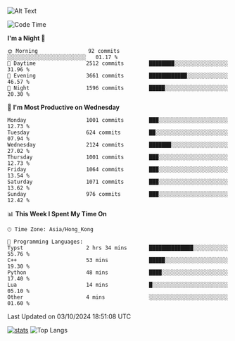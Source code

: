 ![Alt Text](https://media.tenor.com/3Gehha8RO-sAAAAC/goose-dance.gif)

<!--START_SECTION:waka-->
![Code Time](http://img.shields.io/badge/Code%20Time-306%20hrs%2024%20mins-blue)

**I'm a Night 🦉** 

```text
🌞 Morning                92 commits          ░░░░░░░░░░░░░░░░░░░░░░░░░   01.17 % 
🌆 Daytime                2512 commits        ████████░░░░░░░░░░░░░░░░░   31.96 % 
🌃 Evening                3661 commits        ████████████░░░░░░░░░░░░░   46.57 % 
🌙 Night                  1596 commits        █████░░░░░░░░░░░░░░░░░░░░   20.30 % 
```
📅 **I'm Most Productive on Wednesday** 

```text
Monday                   1001 commits        ███░░░░░░░░░░░░░░░░░░░░░░   12.73 % 
Tuesday                  624 commits         ██░░░░░░░░░░░░░░░░░░░░░░░   07.94 % 
Wednesday                2124 commits        ███████░░░░░░░░░░░░░░░░░░   27.02 % 
Thursday                 1001 commits        ███░░░░░░░░░░░░░░░░░░░░░░   12.73 % 
Friday                   1064 commits        ███░░░░░░░░░░░░░░░░░░░░░░   13.54 % 
Saturday                 1071 commits        ███░░░░░░░░░░░░░░░░░░░░░░   13.62 % 
Sunday                   976 commits         ███░░░░░░░░░░░░░░░░░░░░░░   12.42 % 
```


📊 **This Week I Spent My Time On** 

```text
🕑︎ Time Zone: Asia/Hong_Kong

💬 Programming Languages: 
Typst                    2 hrs 34 mins       ██████████████░░░░░░░░░░░   55.76 % 
C++                      53 mins             █████░░░░░░░░░░░░░░░░░░░░   19.30 % 
Python                   48 mins             ████░░░░░░░░░░░░░░░░░░░░░   17.40 % 
Lua                      14 mins             █░░░░░░░░░░░░░░░░░░░░░░░░   05.10 % 
Other                    4 mins              ░░░░░░░░░░░░░░░░░░░░░░░░░   01.60 % 
```


 Last Updated on 03/10/2024 18:51:08 UTC
<!--END_SECTION:waka-->
[![stats](https://github-readme-stats-rose-phi.vercel.app/api?username=jxncted&count_private=true)](https://github.com/jxncted/github-readme-stats)
![Top Langs](https://github-readme-stats-rose-phi.vercel.app/api/top-langs/?username=jxncted\&layout=compact&hide=c,assembly,jupyter%20notebook)

